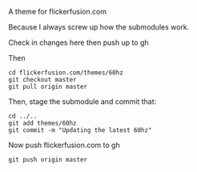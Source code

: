 A theme for flickerfusion.com

Because I always screw up how the submodules work.

Check in changes here then push up to gh

Then

```
cd flickerfusion.com/themes/60hz
git checkout master
git pull origin master
```

Then, stage the submodule and commit that:

```
cd ../..
git add themes/60hz
git commit -m "Updating the latest 60hz"
```

Now push flickerfusion.com to gh

```
git push origin master
```
